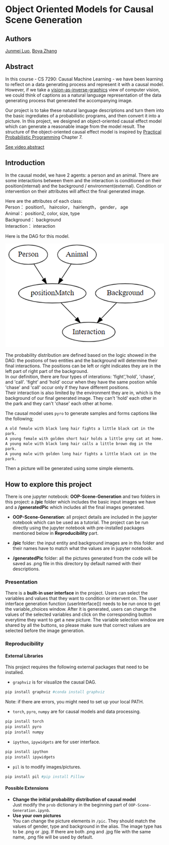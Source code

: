 # Object Oriented Models for Causal Scene Generation

## Authors

[Junmei Luo](https://www.linkedin.com/in/junmei-luo/), [Boya Zhang
](https://www.linkedin.com/in/boya-bella-zhang/)

## Abstract

In this course - CS 7290: Causal Machine Learning - we have been learning to reflect on a data generating process and represent it with a causal model. However, if we take a [vision-as-inverse-graphics](https://ps.is.tuebingen.mpg.de/research_fields/inverse-graphics) view of computer vision, we could think of captions as a natural language representation of the data generating process that generated the accompanying image.

Our project is to take these natural language descriptions and turn them into the basic ingrediates of a probabilistic programs, and then convert it into a picture. In this project, we designed an object-oriented causal effect model which can generate a reasonable image from the model result. The structure of the object-oriented causal effect model is inspired by [Practical Probabilistic Programming](https://dl.acm.org/doi/book/10.5555/3033232) Chapter 7.

[See video abstract](https://youtu.be/a0Q6gF46Lmg)

## Introduction

In the causal model, we have 2 agents: a person and an animal. There are some interactions between them and the interaction is conditioned on their position(internal) and the background / environment(external). Condition or intervention on their attributes will affect the final generated image.

Here are the attributes of each class: <br>
Person： position1， haircolor， hairlength， gender， age <br>
Animal： position2, color, size, type <br>
Background： background <br>
Interaction： interaction

Here is the DAG for this model.

![dag](dag.png)

The probability distribution are defined based on the logic showed in the DAG: the postions of two entities and the background will determine their final interactions. The positions can be left or right indicates they are in the left part of right part of the background.<br> 
In our definition, there are four types of interations: 'fight','hold', 'chase', and 'call'. 'fight' and 'hold' occur when they have the same postion while 'chase' and 'call' occur only if they have different positions.<br>
Their interaction is also limited by the environment they are in, which is the background of our final generated image. They can't 'hold' each other in the park and they can't 'chase' each other at home.

The causal model uses `pyro` to generate samples and forms captions like the following;

    A old female with black long hair fights a little black cat in the park.
    A young female with golden short hair holds a little grey cat at home.
    A young male with black long hair calls a little brown dog in the park.
    A young male with golden long hair fights a little black cat in the park.

Then a picture will be generated using some simple elements.

## How to explore this project

There is one jupyter notebook: **OOP-Scene-Generation** and two folders in this project: a **/pic** folder which includes the basic input images we have and a **/generatedPic** which includes all the final images generated.

* **OOP-Scene-Generation**: all project details are included in the jupyter notebook which can be used as a tutorial. The project can be run directly using the jupyter notebook with pre-installed packages mentioned below in **Reproducibility** part.

* **/pic** folder: the input entity and background images are in this folder and their names have to match what the values are in jupyter notebook.

* **/generatedPic** folder: all the pictures generated from the code will be saved as .png file in this directory by default named with their descriptions. 

### Presentation

There is a **built-in user interface** in the project. Users can select the variables and values that they want to condition or intervent on. The user interface generation function (userInterface()) needs to be run once to get the variable_choices window. After it is generated, users can change the values of the selected variables and click on the corresponding button everytime they want to get a new picture. The variable selection window are shared by all the buttons, so please make sure that correct values are selected before the image generation.


### Reproducibility
#### External Libraries
This project requires the following external packages that need to be installed.

* `graphviz` is for visualize the causal DAG.
```python
pip install graphviz #conda install graphviz
```
Note: if there are errors, you might need to set up your local PATH.


* `torch`, `pyro`, `numpy` are for causal models and data processing.
```python
pip install torch
pip install pyro
pip install numpy
```

* `ipython`, `ipywidgets` are for user interface.
```python
pip install ipython
pip install ipywidgets
```

* `pil` is to modify images/pictures.
```python
pip install pil #pip install Pillow
```

#### Possible Extensions
- **Change the initial probability distribution of causal model**<br>
Just modify the `prob` dictionary in the beginning part of `OOP-Scene-Generation.ipynb`.
- **Use your own pictures**<br>
You can change the picture elements in `/pic`. They should match the values of gender, type and background in the alias. The image type has to be .png or .jpg. If there are both .png and .jpg file with the same name, .png file will be used by default.

